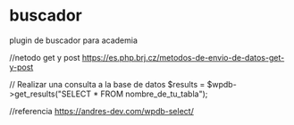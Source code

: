 # buscador
plugin de buscador para academia

//netodo get y post
https://es.php.brj.cz/metodos-de-envio-de-datos-get-y-post

 // Realizar una consulta a la base de datos
    $results = $wpdb->get_results("SELECT * FROM nombre_de_tu_tabla");
    
//referencia
    https://andres-dev.com/wpdb-select/

